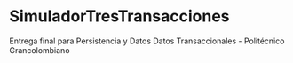 # SimuladorTresTransacciones
Entrega final para Persistencia y Datos Datos Transaccionales - Politécnico Grancolombiano
